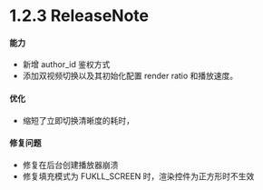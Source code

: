 # 1.2.3 ReleaseNote

#### 能力

- 新增 author_id 鉴权方式
- 添加双视频切换以及其初始化配置 render ratio 和播放速度。

#### 优化

- 缩短了立即切换清晰度的耗时，


#### 修复问题

- 修复在后台创建播放器崩溃
- 修复填充模式为 FUKLL_SCREEN 时，渲染控件为正方形时不生效



